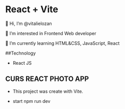 # React + Vite

👋 Hi, I’m @vitalielozan

👀 I’m interested in Frontend Web developer

🌱 I’m currently learning HTML&CSS, JavaScript, React

##Technology

- React JS

## CURS REACT PHOTO APP

- This project was create with Vite.

- start npm run dev
